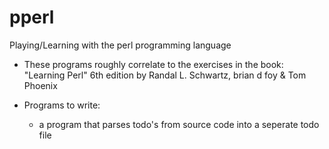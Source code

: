 pperl
======

Playing/Learning with the perl programming language

- These programs roughly correlate to the exercises in the book:
	"Learning Perl" 6th edition
	by Randal L. Schwartz, brian d foy & Tom Phoenix

- Programs to write:
	- a program that parses todo's from source code into a seperate todo file
